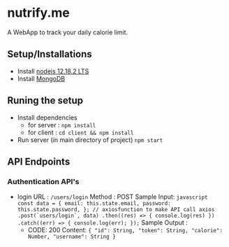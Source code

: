 # nutrify.me
A WebApp to track your daily calorie limit.

## Setup/Installations
*  Install [nodejs 12.18.2 LTS](https://nodejs.org/en/)
*  Install [MongoDB](https://www.mongodb.com/try/download/community)

## Runing the setup
* Install dependencies 
  * for server : ``npm install``
  * for client : ``cd client && npm install``
 * Run server (in main directory of project) ``npm start``
 
 ## API Endpoints
 ### Authentication API's
 * login
    URL : ``/users/login``
    Method : POST
    Sample Input: 
    ``javascript 
    const data = {
      email: this.state.email,
      password: this.state.password,
    };
    // axiosfunction to make API call
    axios
      .post(`users/login`, data)
      .then((res) => {
        console.log(res)
      })
      .catch((err) => {
        console.log(err);
      });``
    Sample Output : 
    * CODE: 200
      Content: ``{
      "id": String,
      "token": String,
      "calorie": Number,
      "username": String
      }``
